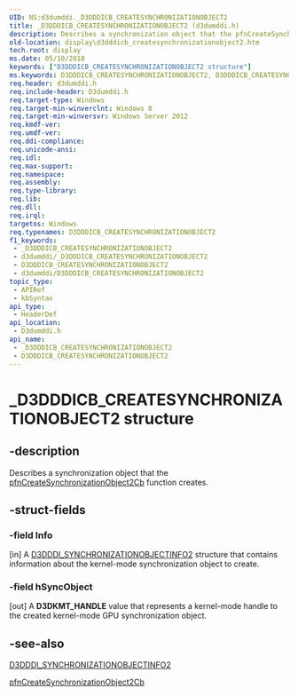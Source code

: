 ```yaml
---
UID: NS:d3dumddi._D3DDDICB_CREATESYNCHRONIZATIONOBJECT2
title: _D3DDDICB_CREATESYNCHRONIZATIONOBJECT2 (d3dumddi.h)
description: Describes a synchronization object that the pfnCreateSynchronizationObject2Cb function creates.
old-location: display\d3dddicb_createsynchronizationobject2.htm
tech.root: display
ms.date: 05/10/2018
keywords: ["D3DDDICB_CREATESYNCHRONIZATIONOBJECT2 structure"]
ms.keywords: D3DDDICB_CREATESYNCHRONIZATIONOBJECT2, D3DDDICB_CREATESYNCHRONIZATIONOBJECT2 structure [Display Devices], _D3DDDICB_CREATESYNCHRONIZATIONOBJECT2, d3dumddi/D3DDDICB_CREATESYNCHRONIZATIONOBJECT2, display.d3dddicb_createsynchronizationobject2
req.header: d3dumddi.h
req.include-header: D3dumddi.h
req.target-type: Windows
req.target-min-winverclnt: Windows 8
req.target-min-winversvr: Windows Server 2012
req.kmdf-ver: 
req.umdf-ver: 
req.ddi-compliance: 
req.unicode-ansi: 
req.idl: 
req.max-support: 
req.namespace: 
req.assembly: 
req.type-library: 
req.lib: 
req.dll: 
req.irql: 
targetos: Windows
req.typenames: D3DDDICB_CREATESYNCHRONIZATIONOBJECT2
f1_keywords:
 - _D3DDDICB_CREATESYNCHRONIZATIONOBJECT2
 - d3dumddi/_D3DDDICB_CREATESYNCHRONIZATIONOBJECT2
 - D3DDDICB_CREATESYNCHRONIZATIONOBJECT2
 - d3dumddi/D3DDDICB_CREATESYNCHRONIZATIONOBJECT2
topic_type:
 - APIRef
 - kbSyntax
api_type:
 - HeaderDef
api_location:
 - D3dumddi.h
api_name:
 - _D3DDDICB_CREATESYNCHRONIZATIONOBJECT2
 - D3DDDICB_CREATESYNCHRONIZATIONOBJECT2
---
```


# _D3DDDICB_CREATESYNCHRONIZATIONOBJECT2 structure


## -description

Describes a synchronization object that the <a href="/windows-hardware/drivers/ddi/d3dumddi/nc-d3dumddi-pfnd3dddi_createsynchronizationobject2cb">pfnCreateSynchronizationObject2Cb</a> function creates.

## -struct-fields

### -field Info

[in] A <a href="/windows-hardware/drivers/ddi/d3dukmdt/ns-d3dukmdt-_d3dddi_synchronizationobjectinfo2">D3DDDI_SYNCHRONIZATIONOBJECTINFO2</a> structure that contains information about the kernel-mode synchronization object to create.

### -field hSyncObject

[out] A <b>D3DKMT_HANDLE</b> value that represents a kernel-mode handle to the created kernel-mode GPU synchronization object.

## -see-also

<a href="/windows-hardware/drivers/ddi/d3dukmdt/ns-d3dukmdt-_d3dddi_synchronizationobjectinfo2">D3DDDI_SYNCHRONIZATIONOBJECTINFO2</a>



<a href="/windows-hardware/drivers/ddi/d3dumddi/nc-d3dumddi-pfnd3dddi_createsynchronizationobject2cb">pfnCreateSynchronizationObject2Cb</a>

